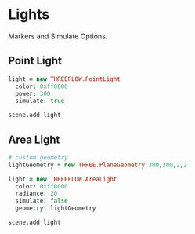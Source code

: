 # Lights

Markers and Simulate Options.

## Point Light

```coffee
light = new THREEFLOW.PointLight
  color: 0xff0000
  power: 300
  simulate: true

scene.add light
```

## Area Light

```coffee
# custom geometry
lightGeometry = new THREE.PlaneGeometry 300,300,2,2

light = new THREEFLOW.AreaLight
  color: 0xff0000
  radiance: 20
  simulate: false
  geometry: lightGeometry

scene.add light
```

